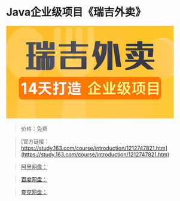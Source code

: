 # Java企业级项目《瑞吉外卖》

![img](../../../assets/study163/free/d2582841d5904dbfa90f846edbed0b7d.png)

> 价格：免费

> [官方链接：https://study.163.com/course/introduction/1212747821.htm](https://study.163.com/course/introduction/1212747821.htm)

> [阿里网盘：]()

> [百度网盘：]()

> [夸克网盘：]()
